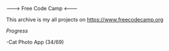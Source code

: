 ---> Free Code Camp <---

This archive is my all projects on https://www.freecodecamp.org

*Progress*

-Cat Photo App (34/69)